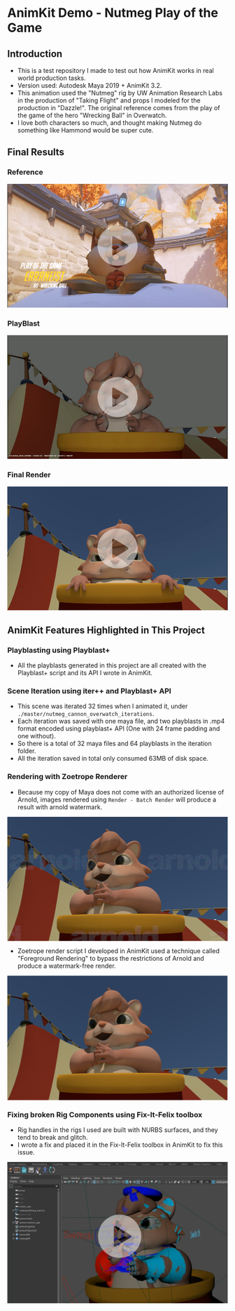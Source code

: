 # AnimKit Demo - Nutmeg Play of the Game
## Introduction
* This is a test repository I made to test out how AnimKit works in real world production tasks.
* Version used: Autodesk Maya 2019 + AnimKit 3.2.
* This animation used the "Nutmeg" rig by UW Animation Research Labs in the production of "Taking Flight" and props I modeled for the production in "Dazzle!". The original reference comes from the play of the game of the hero "Wrecking Ball" in Overwatch. 
* I love both characters so much, and thought making Nutmeg do something like Hammond would be super cute.

## Final Results
### Reference

<a href="https://errrneist.github.io/Animation-Nutmeg_POTG/videos/hammond-reference.mp4" rel="Reference" width="100">![Ref](https://github.com/Errrneist/Animation-Nutmeg_POTG/blob/master/IMG/thumbnail_reference.PNG)</a>


### PlayBlast

<a href="https://errrneist.github.io/Animation-Nutmeg_POTG/videos/nutmeg_potg_playblast.mp4" rel="Reference" width="100">![Ref](https://github.com/Errrneist/Animation-Nutmeg_POTG/blob/master/IMG/thumbnail_playblast.PNG)</a>

### Final Render

<a href="https://errrneist.github.io/Animation-Nutmeg_POTG/videos/nutmeg_potg_render.mp4" rel="Reference" width="100">![Ref](https://github.com/Errrneist/Animation-Nutmeg_POTG/blob/master/IMG/thumbnail_render.PNG)</a>

## AnimKit Features Highlighted in This Project
### Playblasting using Playblast+
* All the playblasts generated in this project are all created with the Playblast+ script and its API I wrote in AnimKit.

### Scene Iteration using iter++ and Playblast+ API
* This scene was iterated 32 times when I animated it, under `./master/nutmeg_cannon_overwatch_iterations`.
* Each iteration was saved with one maya file, and two playblasts in .mp4 format encoded using playblast+ API (One with 24 frame padding and one without).
* So there is a total of 32 maya files and 64 playblasts in the iteration folder.
* All the iteration saved in total only consumed 63MB of disk space.

### Rendering with Zoetrope Renderer
* Because my copy of Maya does not come with an authorized license of Arnold, images rendered using `Render - Batch Render` will produce a result with arnold watermark.
<img align="middle" src="https://github.com/Errrneist/Animation-Nutmeg_POTG/blob/master/bad_render_example/arnold_batch_watermark_example.png" alt="bad arnold render">

* Zoetrope render script I developed in AnimKit used a technique called "Foreground Rendering" to bypass the restrictions of Arnold and produce a watermark-free render.
<img align="middle" src="https://github.com/Errrneist/Animation-Nutmeg_POTG/blob/master/bad_render_example/zoetrope_watermark_free_example.png" alt="bad arnold render">

### Fixing broken Rig Components using Fix-It-Felix toolbox
* Rig handles in the rigs I used are built with NURBS surfaces, and they tend to break and glitch.
* I wrote a fix and placed it in the Fix-It-Felix toolbox in AnimKit to fix this issue.

<a href="https://errrneist.github.io/Animation-Nutmeg_POTG/videos/nutmeg_fix_broken_nurbs.mp4" rel="Reference" width="100">![Ref](https://github.com/Errrneist/Animation-Nutmeg_POTG/blob/master/IMG/thumbnail_broken_nurbs.PNG)</a>

